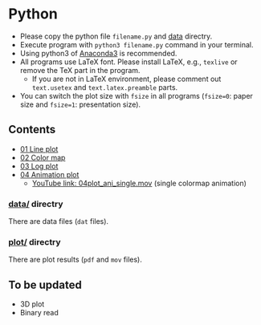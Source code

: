 # Python

- Please copy the python file `filename.py` and [data][data-l] directry. 
- Execute program with `python3 filename.py` command in your terminal. 
- Using python3 of [Anaconda3](https://www.anaconda.com/) is recommended. 
- All programs use LaTeX font. Please install LaTeX, e.g., `texlive` or remove the TeX part in the program. 
    - If you are not in LaTeX environment, please comment out `text.usetex` and `text.latex.preamble` parts. 
- You can switch the plot size with `fsize` in all programs (`fsize=0`: paper size and `fsize=1`: presentation size). 


## Contents
- [01 Line plot](https://github.com/wataiwashi/TIL/blob/master/python/01plot_simple.py)
- [02 Color map](https://github.com/wataiwashi/TIL/blob/master/python/02plot_cmap.py)
- [03 Log plot](https://github.com/wataiwashi/TIL/blob/master/python/03plot_log.py)
- [04 Animation plot](https://github.com/wataiwashi/TIL/blob/master/python/04plot_animation.py)
    - <a href="https://youtu.be/5IvF-Mo2QdA" target="_blank" rel="noopener noreferrer">YouTube link: 04plot_ani_single.mov</a> (single colormap animation)

### [data/][data-l] directry
There are data files (`dat` files). 

### [plot/](https://github.com/wataiwashi/TIL/tree/master/python/plot) directry
There are plot results (`pdf` and `mov` files). 


## To be updated
- 3D plot
- Binary read

[data-l]: https://github.com/wataiwashi/TIL/tree/master/python/data
